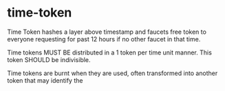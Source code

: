 # time-token
Time Token hashes a layer above timestamp and faucets free token to everyone requesting for past 12 hours if no other faucet in that time. 

Time tokens MUST BE distributed in a 1 token per time unit manner. This token SHOULD be indivisible. 







Time tokens are burnt when they are used, often transformed into another token that may identify the 
<!--stackedit_data:
eyJoaXN0b3J5IjpbLTkxNjc5Njg0OCwtODE4MTY4ODQ1LDExND
E2ODEyOTVdfQ==
-->
